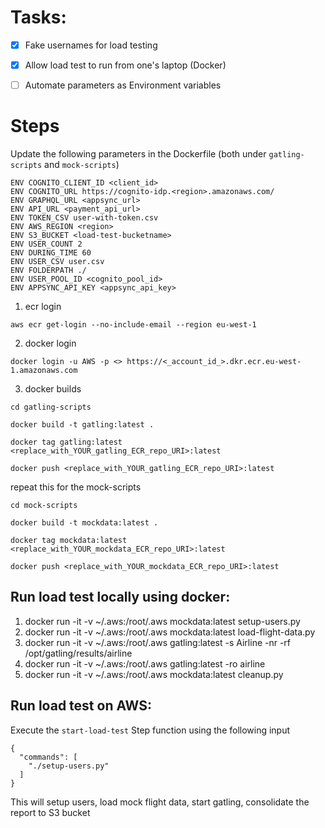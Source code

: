 # Tasks:
- [x] Fake usernames for load testing
- [x] Allow load test to run from one's laptop (Docker)
- [ ] Automate parameters as Environment variables


# Steps

Update the following parameters in the Dockerfile (both under `gatling-scripts` and `mock-scripts`)

```
ENV COGNITO_CLIENT_ID <client_id>
ENV COGNITO_URL https://cognito-idp.<region>.amazonaws.com/ 
ENV GRAPHQL_URL <appsync_url>
ENV API_URL <payment_api_url>
ENV TOKEN_CSV user-with-token.csv
ENV AWS_REGION <region>
ENV S3_BUCKET <load-test-bucketname>
ENV USER_COUNT 2
ENV DURING_TIME 60
ENV USER_CSV user.csv
ENV FOLDERPATH ./
ENV USER_POOL_ID <cognito_pool_id>
ENV APPSYNC_API_KEY <appsync_api_key>
```

1. ecr login
```
aws ecr get-login --no-include-email --region eu-west-1
```

2. docker login
```
docker login -u AWS -p <> https://<_account_id_>.dkr.ecr.eu-west-1.amazonaws.com
```

3. docker builds

```
cd gatling-scripts

docker build -t gatling:latest . 

docker tag gatling:latest <replace_with_YOUR_gatling_ECR_repo_URI>:latest

docker push <replace_with_YOUR_gatling_ECR_repo_URI>:latest
```

repeat this for the mock-scripts

```
cd mock-scripts

docker build -t mockdata:latest . 

docker tag mockdata:latest <replace_with_YOUR_mockdata_ECR_repo_URI>:latest

docker push <replace_with_YOUR_mockdata_ECR_repo_URI>:latest
```

## Run load test locally using docker:

1. docker run -it -v ~/.aws:/root/.aws mockdata:latest setup-users.py 
2. docker run -it -v ~/.aws:/root/.aws mockdata:latest load-flight-data.py
3. docker run -it -v ~/.aws:/root/.aws gatling:latest -s Airline -nr -rf /opt/gatling/results/airline
4. docker run -it -v ~/.aws:/root/.aws gatling:latest -ro airline
5. docker run -it -v ~/.aws:/root/.aws mockdata:latest cleanup.py

## Run load test on AWS:

Execute the `start-load-test` Step function using the following input

```
{
  "commands": [
    "./setup-users.py"
  ]
}
```

This will setup users, load mock flight data, start gatling, consolidate the report to S3 bucket

